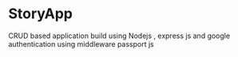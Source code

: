 # StoryApp
CRUD based application build using Nodejs , express js  and google authentication using middleware passport js  


